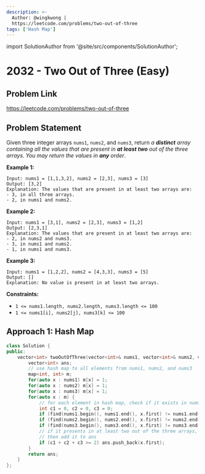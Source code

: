 ```yaml
---
description: >-
  Author: @wingkwong |
  https://leetcode.com/problems/two-out-of-three
tags: ['Hash Map']
---
```


import SolutionAuthor from '@site/src/components/SolutionAuthor';

# 2032 - Two Out of Three (Easy)

## Problem Link

https://leetcode.com/problems/two-out-of-three

## Problem Statement

Given three integer arrays `nums1`, `nums2`, and `nums3`, return _a **distinct** array containing all the values that are present in **at least two** out of the three arrays. You may return the values in **any** order_.&#x20;

**Example 1:**

```
Input: nums1 = [1,1,3,2], nums2 = [2,3], nums3 = [3]
Output: [3,2]
Explanation: The values that are present in at least two arrays are:
- 3, in all three arrays.
- 2, in nums1 and nums2.
```

**Example 2:**

```
Input: nums1 = [3,1], nums2 = [2,3], nums3 = [1,2]
Output: [2,3,1]
Explanation: The values that are present in at least two arrays are:
- 2, in nums2 and nums3.
- 3, in nums1 and nums2.
- 1, in nums1 and nums3.
```

**Example 3:**

```
Input: nums1 = [1,2,2], nums2 = [4,3,3], nums3 = [5]
Output: []
Explanation: No value is present in at least two arrays.
```

**Constraints:**

* `1 <= nums1.length, nums2.length, nums3.length <= 100`
* `1 <= nums1[i], nums2[j], nums3[k] <= 100`

## Approach 1: Hash Map

<SolutionAuthor name="@wingkwong"/>

```cpp
class Solution {
public:
    vector<int> twoOutOfThree(vector<int>& nums1, vector<int>& nums2, vector<int>& nums3) {
        vector<int> ans;
        // use hash map to all elements from nums1, nums2, and nums3
        map<int, int> m;
        for(auto x : nums1) m[x] = 1;
        for(auto x : nums2) m[x] = 1;
        for(auto x : nums3) m[x] = 1;
        for(auto x : m) {
            // for each element in hash map, check if it exists in nums1, nums2, and nums3
            int c1 = 0, c2 = 0, c3 = 0;
            if (find(nums1.begin(), nums1.end(), x.first) != nums1.end()) c1 = 1;
            if (find(nums2.begin(), nums2.end(), x.first) != nums2.end()) c2 = 1;
            if (find(nums3.begin(), nums3.end(), x.first) != nums3.end()) c3 = 1;
            // if it presents in at least two out of the three arrays,
            // then add it to ans
            if (c1 + c2 + c3 >= 2) ans.push_back(x.first);
        }
        return ans;
    }
};
```